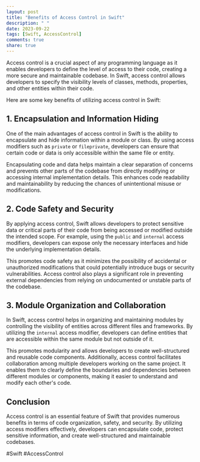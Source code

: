 ```yaml
---
layout: post
title: "Benefits of Access Control in Swift"
description: " "
date: 2023-09-22
tags: [Swift, AccessControl]
comments: true
share: true
---
```


Access control is a crucial aspect of any programming language as it enables developers to define the level of access to their code, creating a more secure and maintainable codebase. In Swift, access control allows developers to specify the visibility levels of classes, methods, properties, and other entities within their code.

Here are some key benefits of utilizing access control in Swift:

## 1. Encapsulation and Information Hiding

One of the main advantages of access control in Swift is the ability to encapsulate and hide information within a module or class. By using access modifiers such as `private` or `fileprivate`, developers can ensure that certain code or data is only accessible within the same file or entity.

Encapsulating code and data helps maintain a clear separation of concerns and prevents other parts of the codebase from directly modifying or accessing internal implementation details. This enhances code readability and maintainability by reducing the chances of unintentional misuse or modifications.

## 2. Code Safety and Security

By applying access control, Swift allows developers to protect sensitive data or critical parts of their code from being accessed or modified outside the intended scope. For example, using the `public` and `internal` access modifiers, developers can expose only the necessary interfaces and hide the underlying implementation details.

This promotes code safety as it minimizes the possibility of accidental or unauthorized modifications that could potentially introduce bugs or security vulnerabilities. Access control also plays a significant role in preventing external dependencies from relying on undocumented or unstable parts of the codebase.

## 3. Module Organization and Collaboration

In Swift, access control helps in organizing and maintaining modules by controlling the visibility of entities across different files and frameworks. By utilizing the `internal` access modifier, developers can define entities that are accessible within the same module but not outside of it.

This promotes modularity and allows developers to create well-structured and reusable code components. Additionally, access control facilitates collaboration among multiple developers working on the same project. It enables them to clearly define the boundaries and dependencies between different modules or components, making it easier to understand and modify each other's code.

## Conclusion

Access control is an essential feature of Swift that provides numerous benefits in terms of code organization, safety, and security. By utilizing access modifiers effectively, developers can encapsulate code, protect sensitive information, and create well-structured and maintainable codebases.

#Swift #AccessControl